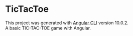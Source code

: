 # TicTacToe
 
This project was generated with [Angular CLI](https://github.com/angular/angular-cli) version 10.0.2. <br/>
A basic TIC-TAC-TOE game with Angular.

